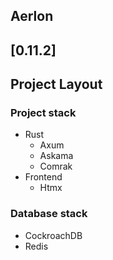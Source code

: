 ## Aerlon

## [0.11.2]

## Project Layout

### Project stack

- Rust
  - Axum
  - Askama
  - Comrak
- Frontend
  - Htmx

### Database stack

- CockroachDB
- Redis
